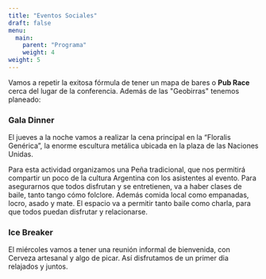 ```yaml
---
title: "Eventos Sociales"
draft: false
menu:
  main:
    parent: "Programa"
    weight: 4
weight: 5
---
```


Vamos a repetir la exitosa fórmula de tener un mapa de bares o **Pub Race** cerca del lugar de la conferencia. Además de las "Geobirras" tenemos planeado:

### Gala Dinner
El jueves a la noche vamos a realizar la cena principal en la “Floralis Genérica”, la enorme escultura metálica ubicada en la plaza de las Naciones Unidas.

Para esta actividad organizamos una Peña tradicional, que nos permitirá compartir un poco de la cultura Argentina con los asistentes al evento. Para asegurarnos que todos disfrutan y se entretienen, va a haber clases de baile, tanto tango cómo folclore. Además comida local como empanadas, locro, asado y mate.
El espacio va a permitir tanto baile como charla, para que todos puedan disfrutar y relacionarse.

### Ice Breaker
El miércoles vamos a tener una reunión informal de bienvenida, con Cerveza artesanal y algo de picar. Así disfrutamos de un primer dia relajados y juntos.
